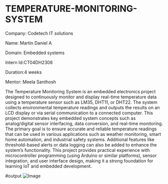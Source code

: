 # TEMPERATURE-MONITORING-SYSTEM
Company: Codetech IT solutions

Name: Martin Daniel A

Domain: Embedded systems

Intern Id:CT04DH2308

Duration:4 weeks

Mentor: Meela Santhosh

The Temperature Monitoring System is an embedded electronics project designed to continuously monitor and display real-time temperature data using a temperature sensor such as LM35, DHT11, or DHT22. The system collects environmental temperature readings and outputs the results on an LCD display or via serial communication to a connected computer. This project demonstrates key embedded system concepts such as analog/digital sensor interfacing, data conversion, and real-time monitoring. The primary goal is to ensure accurate and reliable temperature readings that can be used in various applications such as weather monitoring, smart home automation, and industrial safety systems. Additional features like threshold-based alerts or data logging can also be added to enhance the system’s functionality. This project provides practical experience with microcontroller programming (using Arduino or similar platforms), sensor integration, and user interface design, making it a strong foundation for learning IoT and embedded development.


#output
![Image](https://github.com/user-attachments/assets/e041708f-a5f1-4860-99d1-257c08cea8d7)
